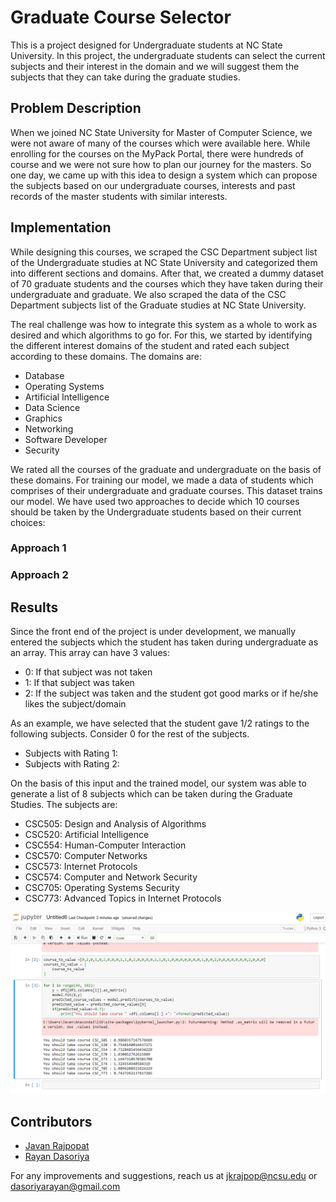 # Graduate Course Selector

This is a project designed for Undergraduate students at NC State University. In this project, the undergraduate students can select the current subjects and their interest in the domain and we will suggest them the subjects that they can take during the graduate studies.

## Problem Description
When we joined NC State University for Master of Computer Science, we were not aware of many of the courses which were available here. While enrolling for the courses on the MyPack Portal, there were hundreds of course and we were not sure how to plan our journey for the masters. So one day, we came up with this idea to design a system which can propose the subjects based on our undergraduate courses, interests and past records of the master students with similar interests. 

## Implementation
While designing this courses, we scraped the CSC Department subject list of the Undergraduate studies at NC State University and categorized them into different sections and domains. After that, we created a dummy dataset of 70 graduate students and the courses which they have taken during their undergraduate and graduate. We also scraped the data of the CSC Department subjects list of the Graduate studies at NC State University. 

The real challenge was how to integrate this system as a whole to work as desired and which algorithms to go for. For this, we started by identifying the different interest domains of the student and rated each subject according to these domains. The domains are:

- Database     
- Operating Systems
- Artificial Intelligence    
- Data Science    
- Graphics    
- Networking    
- Software Developer    
- Security

We rated all the courses of the graduate and undergraduate on the basis of these domains. For training our model, we made a data of students which comprises of their undergraduate and graduate courses. This dataset trains our model. We have used two approaches to decide which 10 courses should be taken by the Undergraduate students based on their current choices:
### Approach 1
### Approach 2

## Results

Since the front end of the project is under development, we manually entered the subjects which the student has taken during undergraduate as an array. This array can have 3 values:
- 0: If that subject was not taken
- 1: If that subject was taken
- 2: If the subject was taken and the student got good marks or if he/she likes the subject/domain

As an example, we have selected that the student gave 1/2 ratings to the following subjects. Consider 0 for the rest of the subjects.
- Subjects with Rating 1: 
- Subjects with Rating 2:

On the basis of this input and the trained model, our system was able to generate a list of 8 subjects which can be taken during the Graduate Studies. The subjects are:
- CSC505: Design and Analysis of Algorithms
- CSC520: Artificial Intelligence
- CSC554: Human-Computer Interaction
- CSC570: Computer Networks
- CSC573: Internet Protocols
- CSC574: Computer and Network Security
- CSC705: Operating Systems Security
- CSC773: Advanced Topics in Internet Protocols

<p align="center">
<img alt="Results" src="https://github.com/rayandasoriya/CourseSelector/blob/master/images/result.png">
</p>

## Contributors

  - [Javan Rajpopat](https://www.linkedin.com/in/javanrajpopat/)
  - [Rayan Dasoriya](https://www.linkedin.com/in/rayan-dasoriya/)
  
  For any improvements and suggestions, reach us at jkrajpop@ncsu.edu or dasoriyarayan@gmail.com
